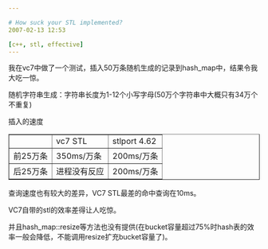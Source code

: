 ```yaml
---

# How suck your STL implemented?
2007-02-13 12:53

[c++, stl, effective]
---
```



我在vc7中做了一个测试，插入50万条随机生成的记录到hash_map中，结果令我大吃一惊。

随机字符串生成：字符串长度为1-12个小写字母(50万个字符串中大概只有34万个不重复)

插入的速度
<table border="1" cellpadding="10" cellspacing="10"><tbody><tr><td></td><td>vc7 STL</td><td>stlport 4.62</td></tr>
<tr><td>前25万条</td><td>350ms/万条</td><td>200ms/万条</td></tr>
<tr><td>后25万条</td><td>进程没有反应</td><td>200ms/万条</td></tr>
</tbody></table>


查询速度也有较大的差异，VC7 STL最差的命中查询在10ms。

VC7自带的stl的效率差得让人吃惊。

并且hash_map::resize等方法也没有提供(在bucket容量超过75%时hash表的效率一般会降低，不能调用resize扩充bucket容量了)。